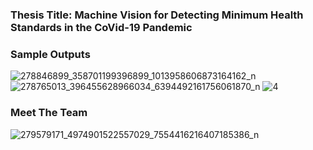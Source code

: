 ### Thesis Title: Machine Vision for Detecting Minimum Health Standards in the CoVid-19 Pandemic

### Sample Outputs
![278846899_358701199396899_1013958606873164162_n](https://user-images.githubusercontent.com/15859284/177238810-5c508c91-ee45-444f-afd6-42212289d6ff.jpg)
![278765013_396455628966034_6394492161756061870_n](https://user-images.githubusercontent.com/15859284/177238914-9dcf786b-e18f-4445-bd82-f891959cd08a.jpg)
![4](https://user-images.githubusercontent.com/15859284/177239010-b34be794-9b66-4448-a28d-6f2eea03eb19.png)

### Meet The Team
![279579171_4974901522557029_7554416216407185386_n](https://user-images.githubusercontent.com/15859284/177238744-e6686866-9d57-4094-9ed7-21106e1b4543.jpg)


